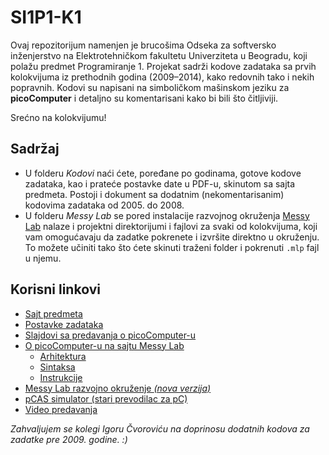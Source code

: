 SI1P1-K1
========

Ovaj repozitorijum namenjen je brucošima Odseka za softversko inženjerstvo na Elektrotehničkom fakultetu Univerziteta u
Beogradu, koji polažu predmet Programiranje 1. Projekat sadrži kodove zadataka sa prvih kolokvijuma iz prethodnih godina
(2009–2014), kako redovnih tako i nekih popravnih. Kodovi su napisani na simboličkom mašinskom jeziku za **picoComputer** i detaljno su komentarisani kako bi bili što čitljiviji.

Srećno na kolokvijumu!

Sadržaj
-------

* U folderu _Kodovi_ naći ćete, poređane po godinama, gotove kodove zadataka, kao i prateće postavke date u PDF-u, skinutom sa sajta predmeta. Postoji i dokument sa dodatnim (nekomentarisanim) kodovima zadataka od 2005. do 2008.
* U folderu _Messy Lab_ se pored instalacije razvojnog okruženja [Messy Lab](http://www.messylab.com) nalaze i projektni
direktorijumi i fajlovi za svaki od kolokvijuma, koji vam omogućavaju da zadatke pokrenete i izvršite direktno u okruženju. To možete učiniti tako što ćete skinuti traženi folder i pokrenuti `.mlp` fajl u njemu.

Korisni linkovi
---------------

* [Sajt predmeta](http://rti.etf.bg.ac.rs/rti/ir1p1/index_si.html)
* [Postavke zadataka](http://rti.etf.bg.ac.rs/rti/ir1p1/rokovi.html)
* [Slajdovi sa predavanja o picoComputer-u](http://rti.etf.bg.ac.rs/rti/ir1p1/materijali/predavanja/P1_pico_computer.pdf)
* [O picoComputer-u na sajtu Messy Lab](http://www.messylab.com/picocomputer)
  * [Arhitektura](http://www.messylab.com/picocomputer/architecture)
  * [Sintaksa](http://www.messylab.com/picocomputer/syntax)
  * [Instrukcije](http://www.messylab.com/picocomputer/instructions)
* [Messy Lab razvojno okruženje _(nova verzija)_](https://github.com/drstorm/messylab/releases/download/version-1.01/MessyLab-1.01.exe)
* [pCAS simulator (stari prevodilac za pC)](http://rti.etf.bg.ac.rs/rti/ir1p1/materijali/pCAS_1.1.zip)
* [Video predavanja](https://www.youtube.com/playlist?list=PL548cmeMK0KyJkcULNWttLIrUmcsiOn1_)

_Zahvaljujem se kolegi Igoru Čvoroviću na doprinosu dodatnih kodova za zadatke pre 2009. godine. :)_
